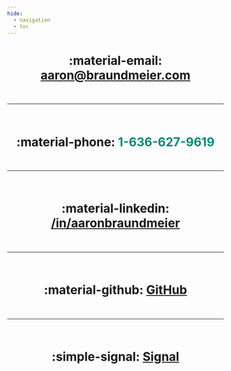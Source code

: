 ```yaml
---
hide:
  - navigation
  - toc
---
```


<center>

# :material-email: <a href="mailto:aaron@braundmeier.com" class="custom-link">aaron@braundmeier.com</a>

<br>

---

<br>

# :material-phone: <a style="color: #008975">1-636-627-9619</a>

<br>

---

<br>

# :material-linkedin: <a href="https://www.linkedin.com/in/aaronbraundmeier/" class="custom-link" target="_blank">/in/aaronbraundmeier</a>

<br>

---

<br>

# :material-github: <a href="https://github.com/Braundo" class="custom-link" target="_blank">GitHub</a>

<br>

---

<br>

# :simple-signal: <a href="https://signal.me/#eu/HHzMGLMmlrqlMnU9t6mSli25CbHgMbgvE-cyNPdi5bH4sv7FR1fRJ-LpmMzP09BLC" class="custom-link" target="_blank">Signal</a>

</center>